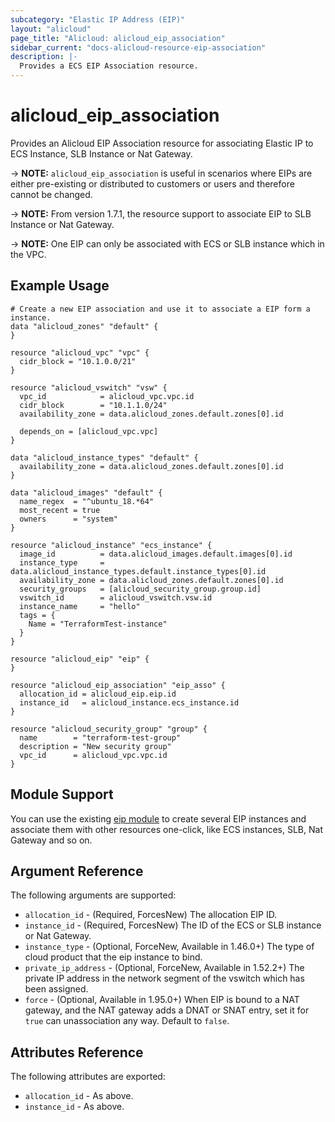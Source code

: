 ```yaml
---
subcategory: "Elastic IP Address (EIP)"
layout: "alicloud"
page_title: "Alicloud: alicloud_eip_association"
sidebar_current: "docs-alicloud-resource-eip-association"
description: |-
  Provides a ECS EIP Association resource.
---
```


# alicloud\_eip\_association

Provides an Alicloud EIP Association resource for associating Elastic IP to ECS Instance, SLB Instance or Nat Gateway.

-> **NOTE:** `alicloud_eip_association` is useful in scenarios where EIPs are either
 pre-existing or distributed to customers or users and therefore cannot be changed.

-> **NOTE:** From version 1.7.1, the resource support to associate EIP to SLB Instance or Nat Gateway.

-> **NOTE:** One EIP can only be associated with ECS or SLB instance which in the VPC.

## Example Usage

```
# Create a new EIP association and use it to associate a EIP form a instance.
data "alicloud_zones" "default" {
}

resource "alicloud_vpc" "vpc" {
  cidr_block = "10.1.0.0/21"
}

resource "alicloud_vswitch" "vsw" {
  vpc_id            = alicloud_vpc.vpc.id
  cidr_block        = "10.1.1.0/24"
  availability_zone = data.alicloud_zones.default.zones[0].id

  depends_on = [alicloud_vpc.vpc]
}

data "alicloud_instance_types" "default" {
  availability_zone = data.alicloud_zones.default.zones[0].id
}

data "alicloud_images" "default" {
  name_regex  = "^ubuntu_18.*64"
  most_recent = true
  owners      = "system"
}

resource "alicloud_instance" "ecs_instance" {
  image_id          = data.alicloud_images.default.images[0].id
  instance_type     = data.alicloud_instance_types.default.instance_types[0].id
  availability_zone = data.alicloud_zones.default.zones[0].id
  security_groups   = [alicloud_security_group.group.id]
  vswitch_id        = alicloud_vswitch.vsw.id
  instance_name     = "hello"
  tags = {
    Name = "TerraformTest-instance"
  }
}

resource "alicloud_eip" "eip" {
}

resource "alicloud_eip_association" "eip_asso" {
  allocation_id = alicloud_eip.eip.id
  instance_id   = alicloud_instance.ecs_instance.id
}

resource "alicloud_security_group" "group" {
  name        = "terraform-test-group"
  description = "New security group"
  vpc_id      = alicloud_vpc.vpc.id
}
```

## Module Support

You can use the existing [eip module](https://registry.terraform.io/modules/terraform-alicloud-modules/eip/alicloud) 
to create several EIP instances and associate them with other resources one-click, like ECS instances, SLB, Nat Gateway and so on.

## Argument Reference

The following arguments are supported:

* `allocation_id` - (Required, ForcesNew) The allocation EIP ID.
* `instance_id` - (Required, ForcesNew) The ID of the ECS or SLB instance or Nat Gateway.
* `instance_type` - (Optional, ForceNew, Available in 1.46.0+) The type of cloud product that the eip instance to bind.
* `private_ip_address` - (Optional, ForceNew, Available in 1.52.2+) The private IP address in the network segment of the vswitch which has been assigned.
* `force` - (Optional, Available in 1.95.0+) When EIP is bound to a NAT gateway, and the NAT gateway adds a DNAT or SNAT entry, set it for `true` can unassociation any way. Default to `false`.


## Attributes Reference

The following attributes are exported:

* `allocation_id` - As above.
* `instance_id` - As above.
